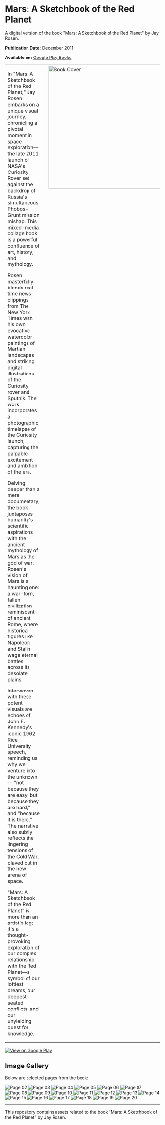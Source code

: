 # Mars: A Sketchbook of the Red Planet

A digital version of the book "Mars: A Sketchbook of the Red Planet" by Jay Rosen.

**Publication Date:** December 2011

**Available on:** [Google Play Books](https://play.google.com/store/books/details/Jay_Rosen_Mars?id=_DAPEQAAQBAJ)




<table>
  <tr>
    <td style="vertical-align: top; padding-right: 20px;">
      <p>In "Mars: A Sketchbook of the Red Planet," Jay Rosen embarks on a unique visual journey, chronicling a pivotal moment in space exploration—the late 2011 launch of NASA's Curiosity Rover set against the backdrop of Russia's simultaneous Phobos-Grunt mission mishap. This mixed-media collage book is a powerful confluence of art, history, and mythology.</p>
      <p>Rosen masterfully blends real-time news clippings from The New York Times with his own evocative watercolor paintings of Martian landscapes and striking digital illustrations of the Curiosity rover and Sputnik. The work incorporates a photographic timelapse of the Curiosity launch, capturing the palpable excitement and ambition of the era.</p>
      <p>Delving deeper than a mere documentary, the book juxtaposes humanity's scientific aspirations with the ancient mythology of Mars as the god of war. Rosen's vision of Mars is a haunting one: a war-torn, fallen civilization reminiscent of ancient Rome, where historical figures like Napoleon and Stalin wage eternal battles across its desolate plains.</p>
      <p>Interwoven with these potent visuals are echoes of John F. Kennedy's iconic 1962 Rice University speech, reminding us why we venture into the unknown— "not because they are easy, but because they are hard," and "because it is there." The narrative also subtly reflects the lingering tensions of the Cold War, played out in the new arena of space.</p>
      <p>"Mars: A Sketchbook of the Red Planet" is more than an artist's log; it's a thought-provoking exploration of our complex relationship with the Red Planet—a symbol of our loftiest dreams, our deepest-seated conflicts, and our unyielding quest for knowledge.</p>
    </td>
    <td style="vertical-align: top; width: 400px;">
      <img src="https://github.com/jayrosen-design/Mars-2011/blob/main/images/mars_Page_01.jpg?raw=true" alt="Book Cover" width="400"/>
    </td>
  </tr>
</table>

[![View on Google Play](https://play.google.com/intl/en_us/badges/static/images/badges/en_badge_web_generic.png)](https://play.google.com/store/books/details/Jay_Rosen_Mars?id=_DAPEQAAQBAJ)


## Image Gallery

Below are selected pages from the book:

![Page 02](https://github.com/jayrosen-design/Mars-2011/blob/main/images/mars_Page_02.jpg?raw=true)
![Page 03](https://github.com/jayrosen-design/Mars-2011/blob/main/images/mars_Page_03.jpg?raw=true)
![Page 04](https://github.com/jayrosen-design/Mars-2011/blob/main/images/mars_Page_04.jpg?raw=true)
![Page 05](https://github.com/jayrosen-design/Mars-2011/blob/main/images/mars_Page_05.jpg?raw=true)
![Page 06](https://github.com/jayrosen-design/Mars-2011/blob/main/images/mars_Page_06.jpg?raw=true)
![Page 07](https://github.com/jayrosen-design/Mars-2011/blob/main/images/mars_Page_07.jpg?raw=true)
![Page 08](https://github.com/jayrosen-design/Mars-2011/blob/main/images/mars_Page_08.jpg?raw=true)
![Page 09](https://github.com/jayrosen-design/Mars-2011/blob/main/images/mars_Page_09.jpg?raw=true)
![Page 10](https://github.com/jayrosen-design/Mars-2011/blob/main/images/mars_Page_10.jpg?raw=true)
![Page 11](https://github.com/jayrosen-design/Mars-2011/blob/main/images/mars_Page_11.jpg?raw=true)
![Page 12](https://github.com/jayrosen-design/Mars-2011/blob/main/images/mars_Page_12.jpg?raw=true)
![Page 13](https://github.com/jayrosen-design/Mars-2011/blob/main/images/mars_Page_13.jpg?raw=true)
![Page 14](https://github.com/jayrosen-design/Mars-2011/blob/main/images/mars_Page_14.jpg?raw=true)
![Page 15](https://github.com/jayrosen-design/Mars-2011/blob/main/images/mars_Page_15.jpg?raw=true)
![Page 16](https://github.com/jayrosen-design/Mars-2011/blob/main/images/mars_Page_16.jpg?raw=true)
![Page 17](https://github.com/jayrosen-design/Mars-2011/blob/main/images/mars_Page_17.jpg?raw=true)
![Page 18](https://github.com/jayrosen-design/Mars-2011/blob/main/images/mars_Page_18.jpg?raw=true)
![Page 19](https://github.com/jayrosen-design/Mars-2011/blob/main/images/mars_Page_19.jpg?raw=true)
![Page 20](https://github.com/jayrosen-design/Mars-2011/blob/main/images/mars_Page_20.jpg?raw=true)

---

This repository contains assets related to the book "Mars: A Sketchbook of the Red Planet" by Jay Rosen.
